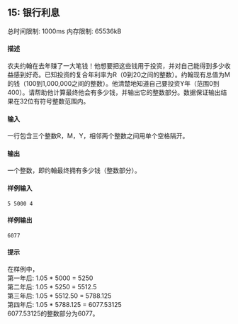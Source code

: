 ﻿## 15: 银行利息
总时间限制: 1000ms     内存限制: 65536kB

#### 描述

农夫约翰在去年赚了一大笔钱！他想要把这些钱用于投资，并对自己能得到多少收益感到好奇。已知投资的复合年利率为R（0到20之间的整数）。约翰现有总值为M的钱（100到1,000,000之间的整数）。他清楚地知道自己要投资Y年（范围0到400）。请帮助他计算最终他会有多少钱，并输出它的整数部分。数据保证输出结果在32位有符号整数范围内。

#### 输入

一行包含三个整数R，M，Y，相邻两个整数之间用单个空格隔开。

#### 输出

一个整数，即约翰最终拥有多少钱（整数部分）。

#### 样例输入

	5 5000 4

#### 样例输出

	6077

#### 提示

在样例中，  
第一年后: 1.05 * 5000 = 5250  
第二年后: 1.05 * 5250 = 5512.5  
第三年后: 1.05 * 5512.50 = 5788.125  
第四年后: 1.05 * 5788.125 = 6077.53125  
6077.53125的整数部分为6077。


